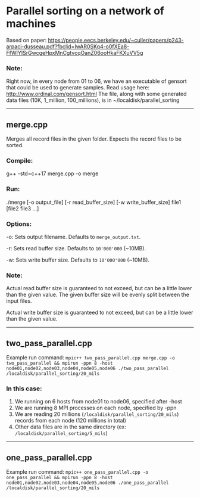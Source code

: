 # Parallel sorting on a network of machines

Based on paper: https://people.eecs.berkeley.edu/~culler/papers/p243-arpaci-dusseau.pdf?fbclid=IwAR0SKq4-o0fXEa8-FfWIYISrGwcgeHpxMnCgtvcqOanZ06ooHkaFKXuVV5g

### Note:

Right now, in every node from 01 to 06, we have an executable of gensort that could be used to generate samples. Read usage here: http://www.ordinal.com/gensort.html
The file, along with some generated data files (10K, 1_million, 100_millions), is in ~/localdisk/parallel_sorting

---
## merge.cpp

Merges all record files in the given folder. Expects the record files to be sorted.

### Compile:

g++ -std=c++17 merge.cpp -o merge

### Run:

./merge [-o output_file] [-r read_buffer_size] [-w write_buffer_size] file1 [file2 file3 ...]

### Options:

-o: Sets output filename. Defaults to `merge_output.txt`.

-r: Sets read buffer size. Defaults to `10'000'000` (~10MB).

-w: Sets write buffer size. Defaults to `10'000'000` (~10MB).

### Note:

Actual read buffer size is guaranteed to not exceed, but can be a little lower than the given value. The given buffer size will be evenly split between the input files.

Actual write buffer size is guaranteed to not exceed, but can be a little lower than the given value.

---
## two_pass_parallel.cpp

Example run command: `mpic++ two_pass_parallel.cpp merge.cpp -o two_pass_parallel && mpirun -ppn 8 -host node01,node02,node03,node04,node05,node06 ./two_pass_parallel /localdisk/parallel_sorting/20_mils`

### In this case:
1. We running on 6 hosts from node01 to node06, specified after -host
2. We are running 8 MPI processes on each node, specified by -ppn
3. We are reading 20 millions (`/localdisk/parallel_sorting/20_mils`) records from each node (120 millions in total)
4. Other data files are in the same directory (ex: `/localdisk/parallel_sorting/5_mils`)

---
## one_pass_parallel.cpp

Example run command: `mpic++ one_pass_parallel.cpp -o one_pass_parallel && mpirun -ppn 8 -host node01,node02,node03,node04,node05,node06 ./one_pass_parallel /localdisk/parallel_sorting/20_mils`
